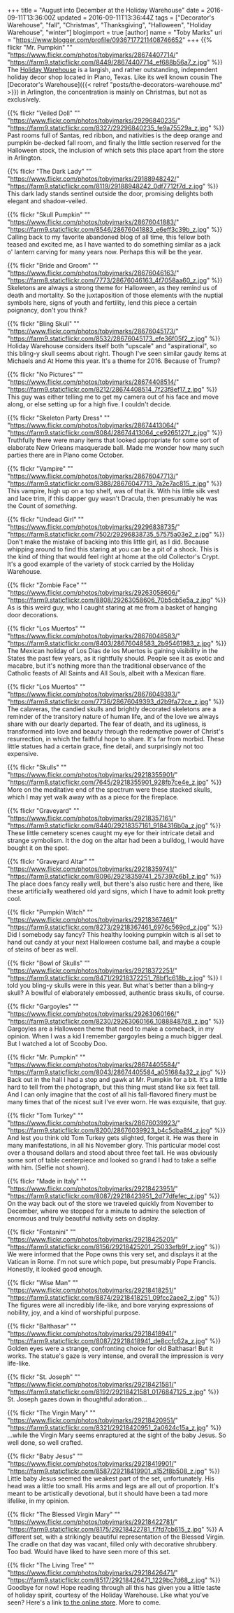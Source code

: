 +++
title = "August into December at the Holiday Warehouse"
date = 2016-09-11T13:36:00Z
updated = 2016-09-11T13:36:44Z
tags = ["Decorator's Warehouse", "fall", "Christmas", "Thanksgiving", "Halloween", "Holiday Warehouse", "winter"]
blogimport = true 
[author]
	name = "Toby Marks"
	uri = "https://www.blogger.com/profile/09367177211408746652"
+++
{{% flickr "Mr. Pumpkin"
           ""
           "https://www.flickr.com/photos/tobyjmarks/28674407714/"
           "https://farm9.staticflickr.com/8449/28674407714_ef688b56a7_z.jpg" %}}
The [Holiday Warehouse](http://www.holidaywarehouse.com/) is a largish, and rather outstanding, independent holiday decor shop located in Plano, Texas. Like its well known cousin The [Decorator's Warehouse]({{< relref "posts/the-decorators-warehouse.md" >}}) in Arlington, the concentration is mainly on Christmas, but not as exclusively.

{{% flickr "Veiled Doll"
           ""
           "https://www.flickr.com/photos/tobyjmarks/29296840235/"
           "https://farm9.staticflickr.com/8327/29296840235_fe9a75529a_z.jpg" %}}
Past rooms full of Santas, red ribbon, and nativities is the deep orange and pumpkin be-decked fall room, and finally the little section reserved for the Halloween stock, the inclusion of which sets this place apart from the store in Arlington.

{{% flickr "The Dark Lady"
           ""
           "https://www.flickr.com/photos/tobyjmarks/29188948242/"
           "https://farm9.staticflickr.com/8119/29188948242_0df7712f7d_z.jpg" %}}
This dark lady stands sentinel outside the door, promising delights both elegant and shadow-veiled.

{{% flickr "Skull Pumpkin"
           ""
           "https://www.flickr.com/photos/tobyjmarks/28676041883/"
           "https://farm9.staticflickr.com/8546/28676041883_e6eff3c39b_z.jpg" %}}
Calling back to my favorite abandoned blog of all time, this fellow both teased and excited me, as I have wanted to do something similar as a jack o' lantern carving for many years now. Perhaps this will be the year.

{{% flickr "Bride and Groom"
           ""
           "https://www.flickr.com/photos/tobyjmarks/28676046163/"
           "https://farm8.staticflickr.com/7773/28676046163_4f7058aa60_z.jpg" %}}
Skeletons are always a strong theme for Halloween, as they remind us of death and mortality. So the juxtaposition of those elements with the nuptial symbols here, signs of youth and fertility, lend this piece a certain poignancy, don't you think?

{{% flickr "Bling Skull"
           ""
           "https://www.flickr.com/photos/tobyjmarks/28676045173/"
           "https://farm9.staticflickr.com/8532/28676045173_efe36f05f2_z.jpg" %}}
Holiday Warehouse considers itself both "upscale" and "aspirational", so this bling-y skull seems about right. Though I've seen similar gaudy items at Michaels and At Home this year. It's a theme for 2016. Because of Trump?

{{% flickr "No Pictures"
           ""
           "https://www.flickr.com/photos/tobyjmarks/28674408514/"
           "https://farm9.staticflickr.com/8212/28674408514_7f23f8ef17_z.jpg" %}}
This guy was either telling me to get my camera out of his face and move along, or else setting up for a high five. I couldn't decide.

{{% flickr "Skeleton Party Dress"
           ""
           "https://www.flickr.com/photos/tobyjmarks/28674413064/"
           "https://farm9.staticflickr.com/8084/28674413064_ce9265127f_z.jpg" %}}
Truthfully there were many items that looked appropriate for some sort of elaborate New Orleans masquerade ball. Made me wonder how many such parties there are in Plano come October.

{{% flickr "Vampire"
           ""
           "https://www.flickr.com/photos/tobyjmarks/28676047713/"
           "https://farm9.staticflickr.com/8388/28676047713_7a2e7ac815_z.jpg" %}}
This vampire, high up on a top shelf, was of that ilk. With his little silk vest and lace trim, if this dapper guy wasn't Dracula, then presumably he was the Count of _something_.

{{% flickr "Undead Girl"
           ""
           "https://www.flickr.com/photos/tobyjmarks/29296838735/"
           "https://farm8.staticflickr.com/7502/29296838735_57575a03e2_z.jpg" %}}
Don't make the mistake of backing into this little girl, as I did. Because whipping around to find this staring at you can be a pit of a shock. This is the kind of thing that would feel right at home at the old Collector's Crypt. It's a good  example of the variety of stock carried by the Holiday Warehouse.

{{% flickr "Zombie Face"
           ""
           "https://www.flickr.com/photos/tobyjmarks/29263058606/"
           "https://farm9.staticflickr.com/8808/29263058606_70b5cb5e5a_z.jpg" %}}
As is this weird guy, who I caught staring at me from a basket of hanging door decorations.

{{% flickr "Los Muertos"
           ""
           "https://www.flickr.com/photos/tobyjmarks/28676048583/"
           "https://farm9.staticflickr.com/8403/28676048583_2b95461983_z.jpg" %}}
The Mexican holiday of Los Dias de los Muertos is gaining visibility in the States the past few years, as it rightfully should. People see it as exotic and macabre, but it's nothing more than the traditional observance of the Catholic feasts of All Saints and All Souls, albeit with a Mexican flare.

{{% flickr "Los Muertos"
           ""
           "https://www.flickr.com/photos/tobyjmarks/28676049393/"
           "https://farm8.staticflickr.com/7736/28676049393_d2b9fa72ce_z.jpg" %}}
The calaveras, the candied skulls and brightly decorated skeletons are a reminder of the transitory nature of human life, and of the love we always share with our dearly departed. The fear of death, and its ugliness, is transformed into love and beauty through the redemptive power of Christ's resurrection, in which the faithful hope to share. It's far from morbid. These little statues had a certain grace, fine detail, and surprisingly not too expensive.

{{% flickr "Skulls"
           ""
           "https://www.flickr.com/photos/tobyjmarks/29218355901/"
           "https://farm8.staticflickr.com/7645/29218355901_928fb7ce4e_z.jpg" %}}
More on the meditative end of the spectrum were these stacked skulls, which I may yet walk away with as a piece for the fireplace.

{{% flickr "Graveyard"
           ""
           "https://www.flickr.com/photos/tobyjmarks/29218357161/"
           "https://farm9.staticflickr.com/8440/29218357161_9184316b0a_z.jpg" %}}
These little cemetery scenes caught my eye for their intricate detail and strange symbolism. It the dog on the altar had been a bulldog, I would have bought it on the spot.

{{% flickr "Graveyard Altar"
           ""
           "https://www.flickr.com/photos/tobyjmarks/29218359741/"
           "https://farm9.staticflickr.com/8096/29218359741_257397c6b1_z.jpg" %}}
The place does fancy really well, but there's also rustic here and there, like these artificially weathered old yard signs, which I have to admit look pretty cool.

{{% flickr "Pumpkin Witch"
           ""
           "https://www.flickr.com/photos/tobyjmarks/29218367461/"
           "https://farm9.staticflickr.com/8273/29218367461_6976c569cd_z.jpg" %}}
Did I somebody say fancy? This healthy looking pumpkin witch is all set to hand out candy at your next Halloween costume ball, and maybe a couple of steins of beer as well.

{{% flickr "Bowl of Skulls"
           ""
           "https://www.flickr.com/photos/tobyjmarks/29218372251/"
           "https://farm9.staticflickr.com/8471/29218372251_78bf1c618b_z.jpg" %}}
I told you bling-y skulls were in this year. But what's better than a bling-y skull? A bowlful of elaborately embossed, authentic brass skulls, of course.

{{% flickr "Gargoyles"
           ""
           "https://www.flickr.com/photos/tobyjmarks/29263060166/"
           "https://farm9.staticflickr.com/8230/29263060166_10888487d8_z.jpg" %}}
Gargoyles are a Halloween theme that need to make a comeback, in my opinion. When I was a kid I remember gargoyles being a much bigger deal. But I watched a lot of Scooby Doo.

{{% flickr "Mr. Pumpkin"
           ""
           "https://www.flickr.com/photos/tobyjmarks/28674405584/"
           "https://farm9.staticflickr.com/8043/28674405584_a051684a32_z.jpg" %}}
Back out in the hall I had a stop and gawk at Mr. Pumpkin for a bit. It's a little hard to tell from the photograph, but this thing must stand like six feet tall. And I can only imagine that the cost of all his fall-flavored finery must be many times that of the nicest suit I've ever worn. He was exquisite, that guy.

{{% flickr "Tom Turkey"
           ""
           "https://www.flickr.com/photos/tobyjmarks/28676039923/"
           "https://farm9.staticflickr.com/8200/28676039923_b4c5dba8f4_z.jpg" %}}
And lest you think old Tom Turkey gets slighted, forget it. He was there in many manifestations, in all his November glory. This particular model cost over a thousand dollars and stood about three feet tall. He was obviously some sort of table centerpiece and looked so grand I had to take a selfie with him. (Selfie not shown).

{{% flickr "Made in Italy"
           ""
           "https://www.flickr.com/photos/tobyjmarks/29218423951/"
           "https://farm9.staticflickr.com/8087/29218423951_2d77dfefec_z.jpg" %}}
On the way back out of the store we traveled quickly from November to December, where we stopped for a minute to admire the selection of enormous and truly beautiful nativity sets on display.

{{% flickr "Fontanini"
           ""
           "https://www.flickr.com/photos/tobyjmarks/29218425201/"
           "https://farm9.staticflickr.com/8156/29218425201_25033efb9f_z.jpg" %}}
We were informed that the Pope owns this very set, and displays it at the Vatican in Rome. I'm not sure which pope, but presumably Pope Francis. Honestly, it looked good enough.

{{% flickr "Wise Man"
           ""
           "https://www.flickr.com/photos/tobyjmarks/29218418251/"
           "https://farm9.staticflickr.com/8874/29218418251_09fcc2aee2_z.jpg" %}}
The figures were all incredibly life-like, and bore varying expressions of nobility, joy, and a kind of worshipful purpose.

{{% flickr "Balthasar"
           ""
           "https://www.flickr.com/photos/tobyjmarks/29218418941/"
           "https://farm9.staticflickr.com/8087/29218418941_de8ccfc62a_z.jpg" %}}
Golden eyes were a strange, confronting choice for old Balthasar! But it works. The statue's gaze is very intense, and overall the impression is very life-like.

{{% flickr "St. Joseph"
           ""
           "https://www.flickr.com/photos/tobyjmarks/29218421581/"
           "https://farm9.staticflickr.com/8192/29218421581_0176847125_z.jpg" %}}
St. Joseph gazes down in thoughtful adoration…

{{% flickr "The Virgin Mary"
           ""
           "https://www.flickr.com/photos/tobyjmarks/29218420951/"
           "https://farm9.staticflickr.com/8321/29218420951_2a0624c15a_z.jpg" %}}
…while the Virgin Mary seems enraptured at the sight of the baby Jesus. So well done, so well crafted.

{{% flickr "Baby Jesus"
           ""
           "https://www.flickr.com/photos/tobyjmarks/29218419901/"
           "https://farm9.staticflickr.com/8587/29218419901_a152f8b508_z.jpg" %}}
Little baby Jesus seemed the weakest part of the set, unfortunately. His head was a little too small. His arms and legs are all out of proportion. It's meant to be artistically devotional, but it should have been a tad more lifelike, in my opinion.

{{% flickr "The Blessed Virgin Mary"
           ""
           "https://www.flickr.com/photos/tobyjmarks/29218422781/"
           "https://farm9.staticflickr.com/8175/29218422781_f7fd7cb615_z.jpg" %}}
A different set, with a strikingly beautiful representation of the Blessed Virgin. The cradle on that day was vacant, filled only with decorative shrubbery. Too bad. Would have liked to have seen more of this set.

{{% flickr "The Living Tree"
           ""
           "https://www.flickr.com/photos/tobyjmarks/29218426471/"
           "https://farm9.staticflickr.com/8517/29218426471_1229bc7d68_z.jpg" %}}
Goodbye for now! Hope reading through all this has given you a little taste of holiday spirit, courtesy of the Holiday Warehouse. Like what you've seen? Here's a link [to the online store](http://www.holidaywarehouse.com/halloween/). More to come.
